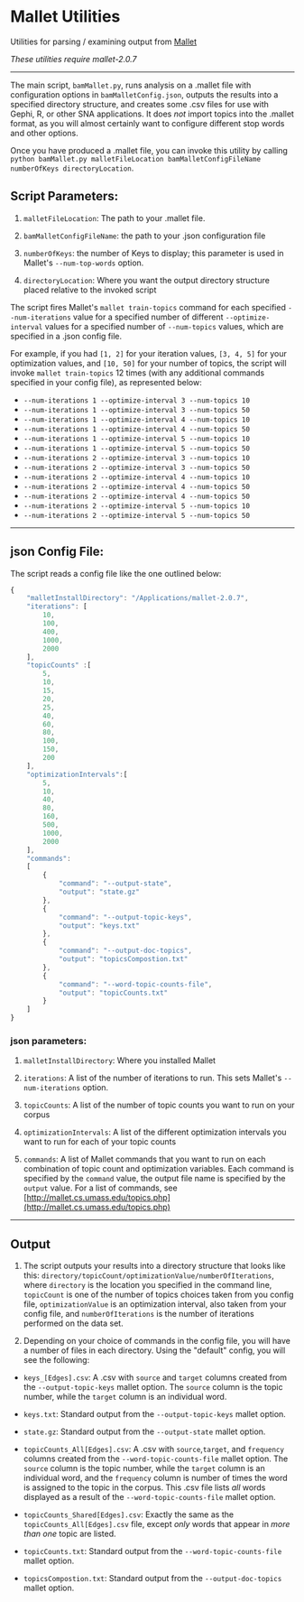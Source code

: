 # Mallet Utilities
Utilities for parsing / examining output from [Mallet](http://mallet.cs.umass.edu/index.php)

*These utilities require mallet-2.0.7*
***

The main script, `bamMallet.py`, runs analysis on a .mallet file with configuration options in `bamMalletConfig.json`, outputs the results into a specified directory structure, and creates some .csv files for use with Gephi, R, or other SNA applications.
It does *not* import topics into the .mallet format, as you will almost certainly want to configure different stop words and other options.

Once you have produced a .mallet file, you can invoke this utility by calling `python bamMallet.py malletFileLocation bamMalletConfigFileName numberOfKeys directoryLocation`.

## Script Parameters:
1. `malletFileLocation`: The path to your .mallet file.

2. `bamMalletConfigFileName`: the path to your .json configuration file

3. `numberOfKeys`: the number of Keys to display; this parameter is used in Mallet's `--num-top-words` option.

4. `directoryLocation`: Where you want the output directory structure placed relative to the invoked script

The script fires Mallet's `mallet train-topics` command for each specified `--num-iterations` value for a specified number of different `--optimize-interval` values for a specified number of `--num-topics` values, which are specified in a .json config file.

For example, if you had `[1, 2]` for your iteration values, `[3, 4, 5]` for your  optimization values, and `[10, 50]` for your number of topics, the script will invoke `mallet train-topics` 12 times (with any additional commands specified in your config file), as represented below:

 * `--num-iterations 1 --optimize-interval 3 --num-topics 10`
 * `--num-iterations 1 --optimize-interval 3 --num-topics 50`
 * `--num-iterations 1 --optimize-interval 4 --num-topics 10`
 * `--num-iterations 1 --optimize-interval 4 --num-topics 50`
 * `--num-iterations 1 --optimize-interval 5 --num-topics 10`
 * `--num-iterations 1 --optimize-interval 5 --num-topics 50`
 * `--num-iterations 2 --optimize-interval 3 --num-topics 10`
 * `--num-iterations 2 --optimize-interval 3 --num-topics 50`
 * `--num-iterations 2 --optimize-interval 4 --num-topics 10`
 * `--num-iterations 2 --optimize-interval 4 --num-topics 50`
 * `--num-iterations 2 --optimize-interval 4 --num-topics 50`
 * `--num-iterations 2 --optimize-interval 5 --num-topics 10`
 * `--num-iterations 2 --optimize-interval 5 --num-topics 50`


***
## json Config File:
The script reads a config file like the one outlined below:

```javascript
{
	"malletInstallDirectory": "/Applications/mallet-2.0.7",
	"iterations": [
		10,
		100,
		400,
		1000,
		2000
	],
	"topicCounts" :[
		5,
		10,
		15,
		20,
		25,
		40,
		60,
		80,
		100,
		150,
		200
	],
	"optimizationIntervals":[
		5,
		10,
		40,
		80,
		160,
		500,
		1000,
		2000
	],
	"commands":
	[
		{
			"command": "--output-state",
			"output": "state.gz"
		},
		{
			"command": "--output-topic-keys",
			"output": "keys.txt"
		},
		{
			"command": "--output-doc-topics",
			"output": "topicsCompostion.txt"		
		},
		{
			"command": "--word-topic-counts-file",
			"output": "topicCounts.txt"
		}
	]
}
```
### json parameters:

1. `malletInstallDirectory`: Where you installed Mallet

2. `iterations`: A list of the number of iterations to run. This sets Mallet's `--num-iterations` option.

3. `topicCounts`: A list of the number of topic counts you want to run on your corpus

4. `optimizationIntervals`: A list of the different optimization intervals you want to run for each of your topic counts

5. `commands`: A list of Mallet commands that you want to run on each combination of topic count and optimization variables. Each command is specified by the `command` value, the output file name is specified by the `output` value. For a list of commands, see [http://mallet.cs.umass.edu/topics.php](http://mallet.cs.umass.edu/topics.php)

***
## Output

1. The script outputs your results into a directory structure that looks like this: `directory/topicCount/optimizationValue/numberOfIterations`, where `directory` is the location you specified in the command line, `topicCount` is one of the number of topics choices taken from you config file, `optimizationValue` is an optimization interval, also taken from your config file, and `numberOfIterations` is the number of iterations performed on the data set.

2. Depending on your choice of commands in the config file, you will have a number of files in each directory. Using the "default" config, you will see the following:

 * `keys_[Edges].csv`: A .csv with `source` and `target` columns created from the `--output-topic-keys` mallet option. The `source` column is the topic number, while the `target` column is an individual word.

 * `keys.txt`: Standard output from the `--output-topic-keys` mallet option.

 * `state.gz`: Standard output from the `--output-state` mallet option.

 * `topicCounts_All[Edges].csv`: A .csv with `source`,`target`, and `frequency` columns created from the `--word-topic-counts-file` mallet option. The `source` column is the topic number, while the `target` column is an individual word, and the `frequency` column is number of times the word is assigned to the topic in the corpus. This .csv file lists *all* words displayed as a result of the `--word-topic-counts-file` mallet option.

 * `topicCounts_Shared[Edges].csv`: Exactly the same as the `topicCounts_All[Edges].csv` file, except *only* words that appear in *more than one* topic are listed.

 * `topicCounts.txt`: Standard output from the `--word-topic-counts-file` mallet option.

 * `topicsCompostion.txt`: Standard output from the `--output-doc-topics` mallet option.

